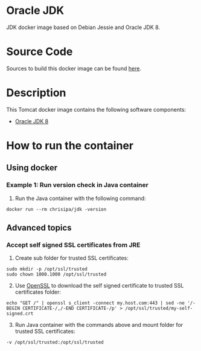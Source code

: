 Oracle JDK
==========

JDK docker image based on Debian Jessie and Oracle JDK 8.

# Source Code
Sources to build this docker image can be found [here](https://github.com/chrisipa/docker-library/tree/master/debian-pom/java-pom/jdk).

# Description

This Tomcat docker image contains the following software components:

 - [Oracle JDK 8](http://www.oracle.com/technetwork/java/javase/downloads/jdk8-downloads-2133151.html)

# How to run the container

## Using docker

### Example 1: Run version check in Java container 

1. Run the Java container with the following command:
  ```
  docker run --rm chrisipa/jdk -version
  ```

## Advanced topics

### Accept self signed SSL certificates from JRE

1. Create sub folder for trusted SSL certificates:
  ```
  sudo mkdir -p /opt/ssl/trusted
  sudo chown 1000.1000 /opt/ssl/trusted
  ```

2. Use [OpenSSL](https://www.openssl.org/) to download the self signed certificate to trusted SSL certificates folder:
  ```
  echo "GET /" | openssl s_client -connect my.host.com:443 | sed -ne '/-BEGIN CERTIFICATE-/,/-END CERTIFICATE-/p' > /opt/ssl/trusted/my-self-signed.crt
  ```

3. Run Java container with the commands above and mount folder for trusted SSL certificates:
  ```
  -v /opt/ssl/trusted:/opt/ssl/trusted
  ```
